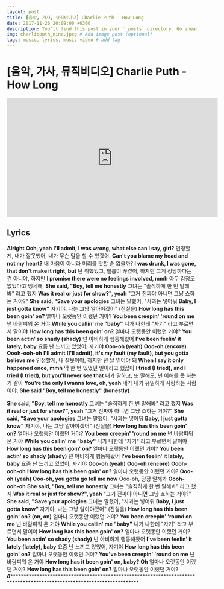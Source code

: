 ```yaml
---
layout: post
title: [음악, 가사, 뮤직비디오] Charlie Puth - How Long
date: 2017-11-26 20:09:00 +0300
description: You’ll find this post in your `_posts` directory. Go ahead and edit it and re-build the site to see your changes. # Add post description (optional)
img: charlieputh_nine.jpeg # Add image post (optional)
tags: music, lyrics, music video # add tag
---
```


# [음악, 가사, 뮤직비디오] Charlie Puth - How Long
<iframe width="560" height="315" src="https://www.youtube.com/embed/CwfoyVa980U" frameborder="0" allowfullscreen></iframe>

## Lyrics 
**Alright**
**Ooh, yeah**
**I'll admit, I was wrong, what else can I say, girl?**
인정할게, 내가 잘못했어, 내가 무슨 말을 할 수 있겠어. 
**Can't you blame my head and not my heart?**
내 마음이 아니라 머리를 탓할 순 없을까?
**I was drunk, I was gone, that don't make it right, but**
난 취했었고, 필름이 끊겼어, 하지만 그게 정당하다는 건 아니야, 하지만
**I promise there were no feelings involved, mmh**
아무 감정도 없었다고 맹세해,
**She said, "Boy, tell me honestly**
그녀는 "솔직하게 한 번 말해봐" 라고 했지
**Was it real or just for show?", yeah**
"그거 진짜야 아니면 그냥 쇼하는 거야?"
**She said, "Save your apologies**
그녀는 말했어, "사과는 넣어둬 
**Baby, I just gotta know"**
자기야, 나는 그냥 알아야겠어" (진실을)
**How long has this been goin' on?**
얼마나 오랫동안 이랬던 거야? 
**You been creepin' 'round on me**
넌 바람피워 온 거야
**While you callin' me "baby"**
니가 나한테 "자기" 라고 부르면서 말이야
**How long has this been goin' on?**
얼마나 오랫동안 이랬던 거야?
**You been actin' so shady (shady)**
넌 야비하게 행동해왔어
**I've been feelin' it lately, baby**
요즘 난 느끼고 있었어, 자기야
**Ooo-oh (yeah)**
**Ooo-oh (encore)**
**Oooh-ooh-oh**
**I'll admit (I'll admit), it's my fault (my fault), but you gotta believe me**
인정할게, 내 잘못이야, 하지만 넌 날 믿어야 돼
**When I say it only happened once, mmh**
딱 한 번 있었던 일이라고 했잖아
**I tried (I tried), and I tried (I tried), but you'll never see that**
내가 말하고, 또 말해도, 넌 이해를 못 하는 거 같아
**You're the only I wanna love, oh, yeah**
네가 내가 유일하게 사랑하는 사람이야, 
**She said "Boy, tell me honestly" (honestly)**

**She said, "Boy, tell me honestly**
그녀는 "솔직하게 한 번 말해봐" 라고 했지
**Was it real or just for show?", yeah**
"그거 진짜야 아니면 그냥 쇼하는 거야?"
**She said, "Save your apologies**
그녀는 말했어, "사과는 넣어둬 
**Baby, I just gotta know"**
자기야, 나는 그냥 알아야겠어" (진실을)
**How long has this been goin' on?**
얼마나 오랫동안 이랬던 거야? 
**You been creepin' 'round on me**
넌 바람피워 온 거야
**While you callin' me "baby"**
니가 나한테 "자기" 라고 부르면서 말이야
**How long has this been goin' on?**
얼마나 오랫동안 이랬던 거야?
**You been actin' so shady (shady)**
넌 야비하게 행동해왔어
**I've been feelin' it lately, baby**
요즘 난 느끼고 있었어, 자기야
**Ooo-oh (yeah)**
**Ooo-oh (encore)**
**Oooh-ooh-oh**
**How long has this been goin' on?**
얼마나 오랫동안 이랬던 거야? 
**Ooo-oh (yeah)**
**Ooo-oh, you gotta go tell me now**
Ooo-oh, 당장 말해봐
**Oooh-ooh-oh**
**She said, "Boy, tell me honestly**
그녀는 "솔직하게 한 번 말해봐" 라고 했지
**Was it real or just for show?", yeah**
"그거 진짜야 아니면 그냥 쇼하는 거야?"
**She said, "Save your apologies**
그녀는 말했어, "사과는 넣어둬 
**Baby, I just gotta know"**
자기야, 나는 그냥 알아야겠어" (진실을)
**How long has this been goin' on? (on, on)**
얼마나 오랫동안 이랬던 거야? 
**You been creepin' 'round on me**
넌 바람피워 온 거야
**While you callin' me "baby"**
니가 나한테 "자기" 라고 부르면서 말이야
**How long has this been goin' on?**
얼마나 오랫동안 이랬던 거야?
**You been actin' so shady (shady)**
넌 야비하게 행동해왔어
**I've been feelin' it lately (lately), baby**
요즘 난 느끼고 있었어, 자기야
**How long has this been goin' on?**
얼마나 오랫동안 이랬던 거야? 
**You've been creepin' 'round on me**
넌 바람피워 온 거야
**How long has it been goin' on, baby? Oh**
얼마나 오랫동안 이랬던 거야?
**How long has this been goin' on?**
얼마나 오랫동안 이랬던 거야?
***************************************************8***************************************************************************************************************************************************************************